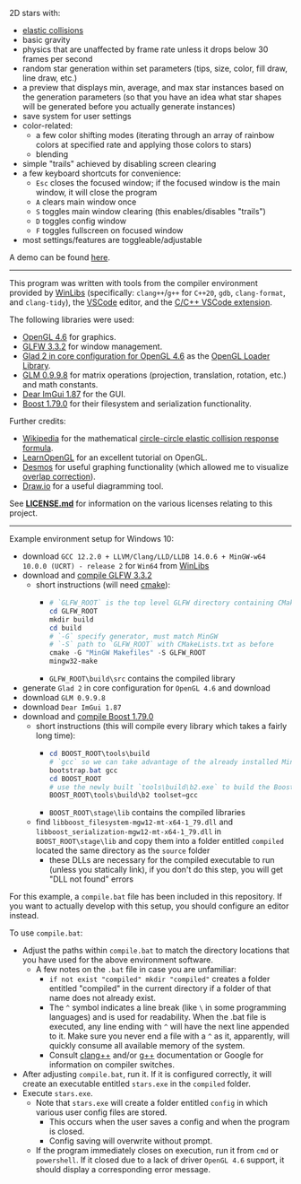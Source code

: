 2D stars with:
- [elastic collisions](https://en.wikipedia.org/wiki/Elastic_collision)
- basic gravity
- physics that are unaffected by frame rate unless it drops below 30 frames per second
- random star generation within set parameters (tips, size, color, fill draw, line draw, etc.)
- a preview that displays min, average, and max star instances based on the generation parameters (so that you have an idea what star shapes will be generated before you actually generate instances)
- save system for user settings
- color-related:
    - a few color shifting modes (iterating through an array of rainbow colors at specified rate and applying those colors to stars)
    - blending
- simple "trails" achieved by disabling screen clearing
- a few keyboard shortcuts for convenience:
    - `Esc` closes the focused window; if the focused window is the main window, it will close the program
    - `A` clears main window once
    - `S` toggles main window clearing (this enables/disables "trails")
    - `D` toggles config window
    - `F` toggles fullscreen on focused window
- most settings/features are toggleable/adjustable

A demo can be found [here](https://youtu.be/9rjavv0yBGI).

***

This program was written with tools from the compiler environment provided by [WinLibs](https://winlibs.com/) (specifically: `clang++`/`g++` for `C++20`, `gdb`,  `clang-format`, and `clang-tidy`), the [VSCode](https://code.visualstudio.com/) editor, and the [C/C++ VSCode extension](https://github.com/Microsoft/vscode-cpptools).

The following libraries were used:
- [OpenGL 4.6](https://www.opengl.org/) for graphics.
- [GLFW 3.3.2](https://www.glfw.org/) for window management.
- [Glad 2 in core configuration for OpenGL 4.6](https://github.com/Dav1dde/glad/tree/glad2) as the [OpenGL Loader Library](https://www.khronos.org/opengl/wiki/OpenGL_Loading_Library).
- [GLM 0.9.9.8](https://github.com/g-truc/glm) for matrix operations (projection, translation, rotation, etc.) and math constants.
- [Dear ImGui 1.87](https://github.com/ocornut/imgui) for the GUI.
- [Boost 1.79.0](https://www.boost.org/) for their filesystem and serialization functionality.

Further credits:
- [Wikipedia](https://www.wikipedia.org/) for the mathematical [circle-circle elastic collision response formula](https://en.wikipedia.org/wiki/Elastic_collision#Two-dimensional_collision_with_two_moving_objects).
- [LearnOpenGL](https://learnopengl.com/) for an excellent tutorial on OpenGL.
- [Desmos](https://www.desmos.com/) for useful graphing functionality (which allowed me to visualize [overlap correction](https://www.desmos.com/calculator/zcg3yrwuj4)).
- [Draw.io](https://github.com/jgraph/drawio-desktop) for a useful diagramming tool.

See **[LICENSE.md](LICENSE.md)** for information on the various licenses relating to this project.

***

Example environment setup for Windows 10:
- download `GCC 12.2.0 + LLVM/Clang/LLD/LLDB 14.0.6 + MinGW-w64 10.0.0 (UCRT) - release 2` for `Win64` from [WinLibs](https://winlibs.com/)
- download and [compile GLFW 3.3.2](https://www.glfw.org/docs/3.3/compile.html)
    - short instructions (will need [cmake](https://cmake.org/download/)):
        -   ```ps1
            # `GLFW_ROOT` is the top level GLFW directory containing CMakeLists.txt
            cd GLFW_ROOT
            mkdir build
            cd build
            # `-G` specify generator, must match MinGW
            # `-S` path to `GLFW_ROOT` with CMakeLists.txt as before
            cmake -G "MinGW Makefiles" -S GLFW_ROOT
            mingw32-make
            ```
        - `GLFW_ROOT\build\src` contains the compiled library
- generate `Glad 2` in core configuration for `OpenGL 4.6` and download
- download `GLM 0.9.9.8`
- download `Dear ImGui 1.87`
- download and [compile Boost 1.79.0](https://www.boost.org/doc/libs/1_79_0/more/getting_started/windows.html#prepare-to-use-a-boost-library-binary)
    - short instructions (this will compile every library which takes a fairly long time):
        -   ```ps1
            cd BOOST_ROOT\tools\build
            # `gcc` so we can take advantage of the already installed MinGW
            bootstrap.bat gcc
            cd BOOST_ROOT
            # use the newly built `tools\build\b2.exe` to build the Boost libraries
            BOOST_ROOT\tools\build\b2 toolset=gcc
            ```
        - `BOOST_ROOT\stage\lib` contains the compiled libraries
    - find `libboost_filesystem-mgw12-mt-x64-1_79.dll` and `libboost_serialization-mgw12-mt-x64-1_79.dll` in `BOOST_ROOT\stage\lib` and copy them into a folder entitled `compiled` located the same directory as the `source` folder
        - these DLLs are necessary for the compiled executable to run (unless you statically link), if you don't do this step, you will get "DLL not found" errors

For this example, a `compile.bat` file has been included in this repository. If you want to actually develop with this setup, you should configure an editor instead.

To use `compile.bat`:
- Adjust the paths within `compile.bat` to match the directory locations that you have used for the above environment software.
    - A few notes on the `.bat` file in case you are unfamiliar:
        - `if not exist "compiled" mkdir "compiled"` creates a folder entitled "compiled" in the current directory if a folder of that name does not already exist.
        - The `^` symbol indicates a line break (like `\` in some programming languages) and is used for readability. When the .bat file is executed, any line ending with `^` will have the next line appended to it. Make sure you never end a file with a `^` as it, apparently, will quickly consume all available memory of the system.
        - Consult [clang++](https://clang.llvm.org/docs/ClangCommandLineReference.html) and/or [g++](https://gcc.gnu.org/onlinedocs/gcc/Invoking-GCC.html) documentation or Google for information on compiler switches.
- After adjusting `compile.bat`, run it. If it is configured correctly, it will create an executable entitled `stars.exe` in the `compiled` folder.
- Execute `stars.exe`.
    - Note that `stars.exe` will create a folder entitled `config` in which various user config files are stored.
        - This occurs when the user saves a config and when the program is closed.
        - Config saving will overwrite without prompt.
    - If the program immediately closes on execution, run it from `cmd` or `powershell`. If it closed due to a lack of driver `OpenGL 4.6` support, it should display a corresponding error message.